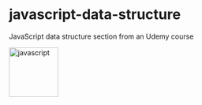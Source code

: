 # javascript-data-structure
JavaScript data structure section from an Udemy course

<img height='100' width='100' alt='javascript' src="https://cdn.jsdelivr.net/gh/devicons/devicon/icons/javascript/javascript-original.svg" />

